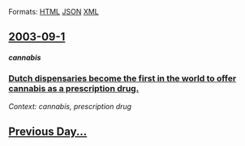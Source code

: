 
Formats: [HTML](2003/09/1/index.html)  [JSON](2003/09/1/index.json)  [XML](2003/09/1/index.xml)  

## [2003-09-1](/news/2003/09/1/index.md)

##### cannabis
### [ Dutch dispensaries become the first in the world to offer cannabis as a prescription drug. ](/news/2003/09/1/dutch-dispensaries-become-the-first-in-the-world-to-offer-cannabis-as-a-prescription-drug.md)
_Context: cannabis, prescription drug_

## [Previous Day...](/news/2003/08/31/index.md)

